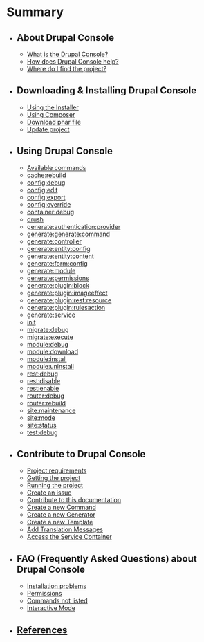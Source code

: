 # Summary

* ## About Drupal Console
  * [What is the Drupal Console?](about_drupal_console/what-is-the-drupal-console.md)
  * [How does Drupal Console help?](about_drupal_console/how-does-drupal-console-help.md)
  * [Where do I find the project?](about_drupal_console/where-do-i-find-the-project.md)

* ## Downloading & Installing Drupal Console
   * [Using the Installer](installing_drupal_console/using-the-installer.md)
   * [Using Composer](installing_drupal_console/using-composer.md)
   * [Download phar file](installing_drupal_console/download-phar-file.md)
   * [Update project](installing_drupal_console/update-project.md)

* ## Using Drupal Console
   * [Available commands](using_drupal_console/available-commands.md)
   * [cache:rebuild](using_drupal_console/cache-rebuild.md)
   * [config:debug](using_drupal_console/config-debug.md)
   * [config:edit](using_drupal_console/config-edit.md)
   * [config:export](using_drupal_console/config-export.md)
   * [config:override](using_drupal_console/config-override.md)
   * [container:debug](using_drupal_console/container-debug.md)
   * [drush](using_drupal_console/drush.md)
   * [generate:authentication:provider](using_drupal_console/generate-authentication-provider.md)
   * [generate:generate:command](using_drupal_console/generate_command.md)
   * [generate:controller](using_drupal_console/generate_controller.md)
   * [generate:entity:config](using_drupal_console/generate-entity-config.md)
   * [generate:entity:content](using_drupal_console/generate-entity-content.md)
   * [generate:form:config](using_drupal_console/generate-form-config.md)
   * [generate:module](using_drupal_console/generate_module.md)
   * [generate:permissions](using_drupal_console/generate_permissions.md)
   * [generate:plugin:block](using_drupal_console/generate-plugin-block.md)
   * [generate:plugin:imageeffect](using_drupal_console/generate-plugin-imageeffect.md)
   * [generate:plugin:rest:resource](using_drupal_console/generate-plugin-rest-resource.md)
   * [generate:plugin:rulesaction](using_drupal_console/generate-plugin-rulesaction.md)
   * [generate:service](using_drupal_console/generate_service.md)
   * [init](using_drupal_console/init.md)
   * [migrate:debug](using_drupal_console/migrate-debug.md)
   * [migrate:execute](using_drupal_console/migrate-execute.md)
   * [module:debug](using_drupal_console/module-debug.md)
   * [module:download](using_drupal_console/module-download.md)
   * [module:install](using_drupal_console/module-install.md)
   * [module:uninstall](using_drupal_console/module-uninstall.md)
   * [rest:debug](using_drupal_console/rest-debug.md)
   * [rest:disable](using_drupal_console/rest-disable.md)
   * [rest:enable](using_drupal_console/rest-enable.md)
   * [router:debug](using_drupal_console/router-debug.md)
   * [router:rebuild](using_drupal_console/router-rebuild.md)
   * [site:maintenance](using_drupal_console/site-maintenance.md)
   * [site:mode](using_drupal_console/site-mode.md)
   * [site:status](using_drupal_console/site-status.md)
   * [test:debug](using_drupal_console/test-debug.md)

* ## Contribute to Drupal Console
   * [Project requirements](contribute_to_drupal_console/project-requirements.md)
   * [Getting the project](contribute_to_drupal_console/getting-the-project.md)
   * [Running the project](contribute_to_drupal_console/running-the-project.md)
   * [Create an issue](contribute_to_drupal_console/create-an-issue.md)
   * [Contribute to this documentation](../contribute_to_drupal_console/contribute-to-the-drupal-console-book.md "Contribute to the Drupal Console book")
   * [Create a new Command](contribute_to_drupal_console/create-a-new-command.md)
   * [Create a new Generator](contribute_to_drupal_console/create-a-new-generator.md)
   * [Create a new Template](contribute_to_drupal_console/create-a-new-template.md)
   * [Add Translation Messages](contribute_to_drupal_console/add-translation-messages.md)
   * [Access the Service Container](contribute_to_drupal_console/access-the-service-container.md)

* ## FAQ (Frequently Asked Questions) about Drupal Console
   * [Installation problems](drupal_console_faq/installation-problems.md)
   * [Permissions](drupal_console_faq/permissions.md)
   * [Commands not listed](drupal_console_faq/commands-not-listed.md)
   * [Interactive Mode](drupal_console_faq/interactive-mode.md)

* ## [References](references/links.md)
